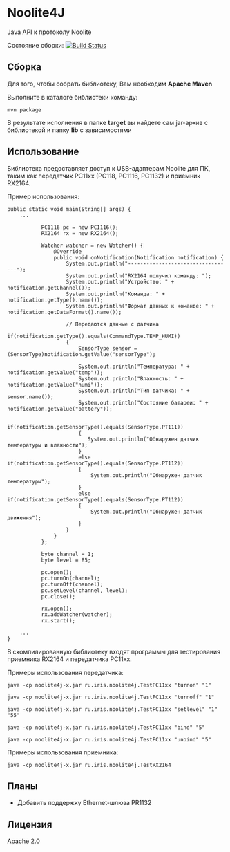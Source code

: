 Noolite4J
===============
Java API к протоколу Noolite

Состояние сборки: [![Build Status](https://travis-ci.org/Neuronix2/Noolite4J.png?branch=master)](https://travis-ci.org/Neuronix2/Noolite4J)

Сборка
-----------------
Для того, чтобы собрать библиотеку, Вам необходим **Apache Maven**

Выполните в каталоге библиотеки команду:

```
mvn package
```

В результате исполнения в папке **target** вы найдете сам jar-архив с библиотекой и папку **lib** с зависимостями

## Использование
Библиотека предоставляет доступ к USB-адаптерам Noolite для ПК, таким как передатчик PC11xx (PC118, PC1116, PC1132) и приемник RX2164.

Пример использования:

    public static void main(String[] args) {
        ...

               PC1116 pc = new PC1116();
               RX2164 rx = new RX2164();

               Watcher watcher = new Watcher() {
                   @Override
                   public void onNotification(Notification notification) {
                       System.out.println("----------------------------------");
                       System.out.println("RX2164 получил команду: ");
                       System.out.println("Устройство: " + notification.getChannel());
                       System.out.println("Команда: " + notification.getType().name());
                       System.out.println("Формат данных к команде: " + notification.getDataFormat().name());

                       // Передаются данные с датчика
                       if(notification.getType().equals(CommandType.TEMP_HUMI))
                       {
                           SensorType sensor = (SensorType)notification.getValue("sensorType");

                           System.out.println("Температура: " + notification.getValue("temp"));
                           System.out.println("Влажность: " + notification.getValue("humi"));
                           System.out.println("Тип датчика: " + sensor.name());
                           System.out.println("Состояние батареи: " + notification.getValue("battery"));

                           if(notification.getSensorType().equals(SensorType.PT111))
                           {
                              System.out.println("Обнаружен датчик температуры и влажности");
                           }
                           else if(notification.getSensorType().equals(SensorType.PT112))
                           {
                               System.out.println("Обнаружен датчик температуры");
                           }
                           else if(notification.getSensorType().equals(SensorType.PT112))
                           {
                               System.out.println("Обнаружен датчик движения");
                           }
                       }
                   }
               };

               byte channel = 1;
               byte level = 85;

               pc.open();
               pc.turnOn(channel);
               pc.turnOff(channel);
               pc.setLevel(channel, level);
               pc.close();

               rx.open();
               rx.addWatcher(watcher);
               rx.start();

        ...
    }

В скомпилированную библиотеку входят программы для тестирования приемника RX2164 и передатчика PC11xx.

Примеры использования передатчика:

```
java -cp noolite4j-x.jar ru.iris.noolite4j.TestPC11xx "turnon" "1"
```

```
java -cp noolite4j-x.jar ru.iris.noolite4j.TestPC11xx "turnoff" "1"
```

```
java -cp noolite4j-x.jar ru.iris.noolite4j.TestPC11xx "setlevel" "1" "55"
```

```
java -cp noolite4j-x.jar ru.iris.noolite4j.TestPC11xx "bind" "5"
```

```
java -cp noolite4j-x.jar ru.iris.noolite4j.TestPC11xx "unbind" "5"
```

Примеры использования приемника:

```
java -cp noolite4j-x.jar ru.iris.noolite4j.TestRX2164
```


## Планы
- Добавить поддержку Ethernet-шлюза PR1132

## Лицензия
Apache 2.0

